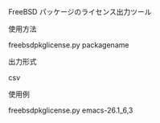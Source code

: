 FreeBSD パッケージのライセンス出力ツール

使用方法

  freebsdpkglicense.py packagename

出力形式

  csv

使用例

  freebsdpkglicense.py emacs-26.1_6,3




